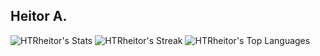 ## Heitor A.


![HTRheitor's Stats](https://github-readme-stats.vercel.app/api?username=HTRheitor&theme=dark&show_icons=true&hide_border=false&count_private=true)
![HTRheitor's Streak](https://github-readme-streak-stats.herokuapp.com/?user=HTRheitor&theme=dark&hide_border=false)
![HTRheitor's Top Languages](https://github-readme-stats.vercel.app/api/top-langs/?username=HTRheitor&theme=dark&show_icons=true&hide_border=false&layout=compact)
